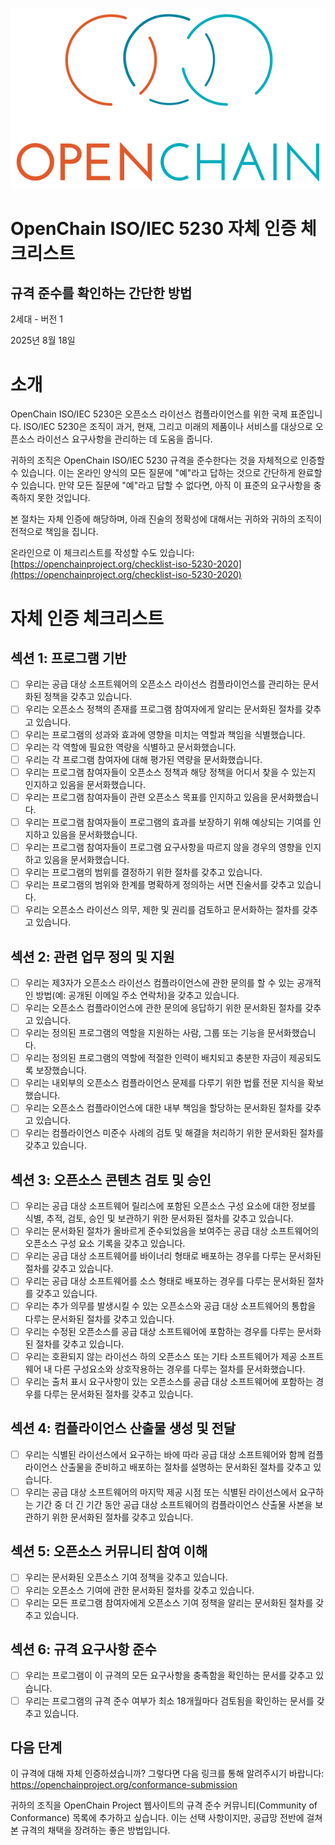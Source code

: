 ![](./media/image1.png "OpenChain logo")

# OpenChain ISO/IEC 5230 자체 인증 체크리스트

## 규격 준수를 확인하는 간단한 방법

2세대 - 버전 1

2025년 8월 18일

# 소개

OpenChain ISO/IEC 5230은 오픈소스 라이선스 컴플라이언스를 위한 국제 표준입니다. ISO/IEC 5230은 조직이 과거, 현재, 그리고 미래의 제품이나 서비스를 대상으로 오픈소스 라이선스 요구사항을 관리하는 데 도움을 줍니다.

귀하의 조직은 OpenChain ISO/IEC 5230 규격을 준수한다는 것을 자체적으로 인증할 수 있습니다. 이는 온라인 양식의 모든 질문에 "예"라고 답하는 것으로 간단하게 완료할 수 있습니다. 만약 모든 질문에 "예"라고 답할 수 없다면, 아직 이 표준의 요구사항을 충족하지 못한 것입니다.

본 절차는 자체 인증에 해당하며, 아래 진술의 정확성에 대해서는 귀하와 귀하의 조직이 전적으로 책임을 집니다.

온라인으로 이 체크리스트를 작성할 수도 있습니다:
[https://openchainproject.org/checklist-iso-5230-2020](https://openchainproject.org/checklist-iso-5230-2020)

# 자체 인증 체크리스트

## 섹션 1: 프로그램 기반

- [ ] 우리는 공급 대상 소프트웨어의 오픈소스 라이선스 컴플라이언스를 관리하는 문서화된 정책을 갖추고 있습니다.
- [ ] 우리는 오픈소스 정책의 존재를 프로그램 참여자에게 알리는 문서화된 절차를 갖추고 있습니다.
- [ ] 우리는 프로그램의 성과와 효과에 영향을 미치는 역할과 책임을 식별했습니다.
- [ ] 우리는 각 역할에 필요한 역량을 식별하고 문서화했습니다.
- [ ] 우리는 각 프로그램 참여자에 대해 평가된 역량을 문서화했습니다.
- [ ] 우리는 프로그램 참여자들이 오픈소스 정책과 해당 정책을 어디서 찾을 수 있는지 인지하고 있음을 문서화했습니다.
- [ ] 우리는 프로그램 참여자들이 관련 오픈소스 목표를 인지하고 있음을 문서화했습니다.
- [ ] 우리는 프로그램 참여자들이 프로그램의 효과를 보장하기 위해 예상되는 기여를 인지하고 있음을 문서화했습니다.
- [ ] 우리는 프로그램 참여자들이 프로그램 요구사항을 따르지 않을 경우의 영향을 인지하고 있음을 문서화했습니다.
- [ ] 우리는 프로그램의 범위를 결정하기 위한 절차를 갖추고 있습니다.
- [ ] 우리는 프로그램의 범위와 한계를 명확하게 정의하는 서면 진술서를 갖추고 있습니다.
- [ ] 우리는 오픈소스 라이선스 의무, 제한 및 권리를 검토하고 문서화하는 절차를 갖추고 있습니다.

## 섹션 2: 관련 업무 정의 및 지원

- [ ] 우리는 제3자가 오픈소스 라이선스 컴플라이언스에 관한 문의를 할 수 있는 공개적인 방법(예: 공개된 이메일 주소 연락처)을 갖추고 있습니다.
- [ ] 우리는 오픈소스 컴플라이언스에 관한 문의에 응답하기 위한 문서화된 절차를 갖추고 있습니다.
- [ ] 우리는 정의된 프로그램의 역할을 지원하는 사람, 그룹 또는 기능을 문서화했습니다.
- [ ] 우리는 정의된 프로그램의 역할에 적절한 인력이 배치되고 충분한 자금이 제공되도록 보장했습니다.
- [ ] 우리는 내외부의 오픈소스 컴플라이언스 문제를 다루기 위한 법률 전문 지식을 확보했습니다.
- [ ] 우리는 오픈소스 컴플라이언스에 대한 내부 책임을 할당하는 문서화된 절차를 갖추고 있습니다.
- [ ] 우리는 컴플라이언스 미준수 사례의 검토 및 해결을 처리하기 위한 문서화된 절차를 갖추고 있습니다.

## 섹션 3: 오픈소스 콘텐츠 검토 및 승인

- [ ] 우리는 공급 대상 소프트웨어 릴리스에 포함된 오픈소스 구성 요소에 대한 정보를 식별, 추적, 검토, 승인 및 보관하기 위한 문서화된 절차를 갖추고 있습니다.
- [ ] 우리는 문서화된 절차가 올바르게 준수되었음을 보여주는 공급 대상 소프트웨어의 오픈소스 구성 요소 기록을 갖추고 있습니다.
- [ ] 우리는 공급 대상 소프트웨어를 바이너리 형태로 배포하는 경우를 다루는 문서화된 절차를 갖추고 있습니다.
- [ ] 우리는 공급 대상 소프트웨어를 소스 형태로 배포하는 경우를 다루는 문서화된 절차를 갖추고 있습니다.
- [ ] 우리는 추가 의무를 발생시킬 수 있는 오픈소스와 공급 대상 소프트웨어의 통합을 다루는 문서화된 절차를 갖추고 있습니다.
- [ ] 우리는 수정된 오픈소스를 공급 대상 소프트웨어에 포함하는 경우를 다루는 문서화된 절차를 갖추고 있습니다.
- [ ] 우리는 호환되지 않는 라이선스 하의 오픈소스 또는 기타 소프트웨어가 제공 소프트웨어 내 다른 구성요소와 상호작용하는 경우를 다루는 절차를 문서화했습니다.
- [ ] 우리는 출처 표시 요구사항이 있는 오픈소스를 공급 대상 소프트웨어에 포함하는 경우를 다루는 문서화된 절차를 갖추고 있습니다.

## 섹션 4: 컴플라이언스 산출물 생성 및 전달

- [ ] 우리는 식별된 라이선스에서 요구하는 바에 따라 공급 대상 소프트웨어와 함께 컴플라이언스 산출물을 준비하고 배포하는 절차를 설명하는 문서화된 절차를 갖추고 있습니다.
- [ ] 우리는 공급 대상 소프트웨어의 마지막 제공 시점 또는 식별된 라이선스에서 요구하는 기간 중 더 긴 기간 동안 공급 대상 소프트웨어의 컴플라이언스 산출물 사본을 보관하기 위한 문서화된 절차를 갖추고 있습니다.

## 섹션 5: 오픈소스 커뮤니티 참여 이해

- [ ] 우리는 문서화된 오픈소스 기여 정책을 갖추고 있습니다.
- [ ] 우리는 오픈소스 기여에 관한 문서화된 절차를 갖추고 있습니다.
- [ ] 우리는 모든 프로그램 참여자에게 오픈소스 기여 정책을 알리는 문서화된 절차를 갖추고 있습니다.

## 섹션 6: 규격 요구사항 준수

- [ ] 우리는 프로그램이 이 규격의 모든 요구사항을 충족함을 확인하는 문서를 갖추고 있습니다.
- [ ] 우리는 프로그램의 규격 준수 여부가 최소 18개월마다 검토됨을 확인하는 문서를 갖추고 있습니다.

## 다음 단계

이 규격에 대해 자체 인증하셨습니까? 그렇다면 다음 링크를 통해 알려주시기 바랍니다:
https://openchainproject.org/conformance-submission

귀하의 조직을 OpenChain Project 웹사이트의 규격 준수 커뮤니티(Community of Conformance) 목록에 추가하고 싶습니다. 이는 선택 사항이지만, 공급망 전반에 걸쳐 본 규격의 채택을 장려하는 좋은 방법입니다.
